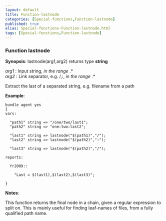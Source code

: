 ```yaml
---
layout: default
title: Function-lastnode
categories: [Special-functions,Function-lastnode]
published: true
alias: Special-functions-Function-lastnode.html
tags: [Special-functions,Function-lastnode]
---
```


### Function lastnode

**Synopsis**: lastnode(arg1,arg2) returns type **string**

  
 *arg1* : Input string, *in the range* .\*   
 *arg2* : Link separator, e.g. /,:, *in the range* .\*   

Extract the last of a separated string, e.g. filename from a path

**Example**:  
   

~~~~
bundle agent yes
{
vars:

  "path1" string => "/one/two/last1";
  "path2" string => "one:two:last2";

  "last1" string => lastnode("$(path1)","/");
  "last2" string => lastnode("$(path2)",":");

  "last3" string => lastnode("$(path2)","/");

reports:

  Yr2009::

    "Last = $(last1),$(last2),$(last3)";

}
~~~~

**Notes**:  
   

This function returns the final node in a chain, given a regular
expression to split on. This is mainly useful for finding leaf-names of
files, from a fully qualified path name.
